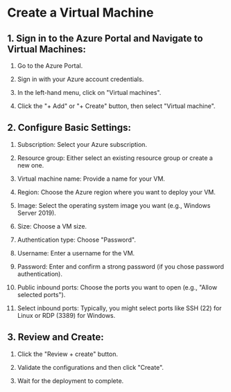 # Create a Virtual Machine

## 1. Sign in to the Azure Portal and Navigate to Virtual Machines:

1. Go to the Azure Portal.

2. Sign in with your Azure account credentials.

3. In the left-hand menu, click on "Virtual machines".

4. Click the "+ Add" or "+ Create" button, then select "Virtual machine".

## 2. Configure Basic Settings:

1. Subscription: Select your Azure subscription.

2. Resource group: Either select an existing resource group or create a new one.

3. Virtual machine name: Provide a name for your VM.

4. Region: Choose the Azure region where you want to deploy your VM.

5. Image: Select the operating system image you want (e.g., Windows Server 2019).

6. Size: Choose a VM size.

5. Authentication type: Choose "Password".

6. Username: Enter a username for the VM.

7. Password: Enter and confirm a strong password (if you chose password authentication).

8. Public inbound ports: Choose the ports you want to open (e.g., "Allow selected ports").

9. Select inbound ports: Typically, you might select ports like SSH (22) for Linux or RDP (3389) for Windows.

## 3. Review and Create:

1. Click the "Review + create" button.

2. Validate the configurations and then click "Create".

3. Wait for the deployment to complete.
